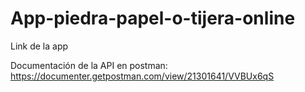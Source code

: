 # App-piedra-papel-o-tijera-online

Link de la app

Documentación de la API en postman:
https://documenter.getpostman.com/view/21301641/VVBUx6qS
